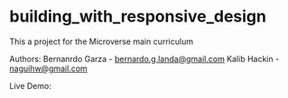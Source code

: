 # building_with_responsive_design

This a project for the Microverse main curriculum

Authors: Bernanrdo Garza - bernardo.g.landa@gmail.com Kalib Hackin - naguihw@gmail.com

Live Demo:
